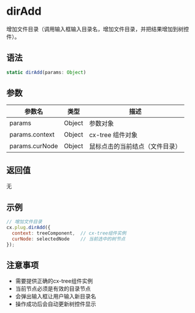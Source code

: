 # dirAdd

增加文件目录（调用输入框输入目录名，增加文件目录，并把结果增加到树控件）。

## 语法

```javascript
static dirAdd(params: Object)
```

## 参数

| 参数名 | 类型 | 描述 |
|--------|------|------|
| params | Object | 参数对象 |
| params.context | Object | cx-tree 组件对象 |
| params.curNode | Object | 鼠标点击的当前结点（文件目录）|

## 返回值

无

## 示例

```javascript
// 增加文件目录
cx.plug.dirAdd({
  context: treeComponent,  // cx-tree组件实例
  curNode: selectedNode    // 当前选中的树节点
});
```

## 注意事项

- 需要提供正确的cx-tree组件实例
- 当前节点必须是有效的目录节点
- 会弹出输入框让用户输入新目录名
- 操作成功后会自动更新树控件显示 